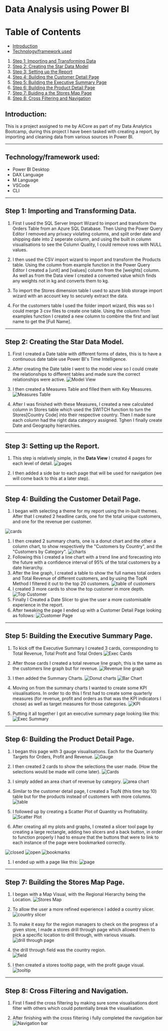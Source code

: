 # Data Analysis using Power BI

# Table of Contents
- [Introduction](#introduction)
- [Technology/framework used](#technologyframework-used)
1. [Step 1: Importing and Transforming Data](#step-1-importing-and-transforming-data)
1. [Step 2: Creating the Star Data Model](#step-2-creating-the-star-data-model)
1. [Step 3: Setting up the Report](#step-3-setting-up-the-report)
1. [Step 4: Building the Customer Detail Page](#step-4-building-the-customer-detail-page)
1. [Step 5: Building the Executive Summary Page](#step-5-building-the-executive-summary-page)
1. [Step 6: Building the Product Detail Page](#step-6-building-the-product-detail-page)
1. [Step 7: Buiding a the Stores Map Page](#step-7-building-the-stores-map-page)
1. [Step 8: Cross Filtering and Navigation](#step-8-cross-filtering-and-navigation)


## Introduction:
 This is a project assigned to me by AiCore as part of my Data Analytics Bootcamp, during this project I have been tasked with creating a report, by importing and cleaning data from various sources in Power BI.

---

## Technology/framework used:
- Power BI Desktop
- DAX Language
- M Language
- VSCode
- CLI

---

## Step 1: Importing and Transforming Data.

1. First I used the SQL Server Import Wizard to import and transform the Orders Table from an Azure SQL Database. Then Using the Power Query Editor I removed any privacy violating columns, and split order date and shipping date into 2 seperate column, and using the built in column visualisations to see the Column Quality, I could remove rows with NULL values.

1. I then used the CSV import wizard to import and transform the Products table. Using the column from example function in the Power Query Editor I created a [unit] and [values] column from the [weights] column. As well as from the Data view I created a converted value which finds any weights not in kg and converts them to kg.

1. To import the Stores dimension table I used to azure blob storage import wizard with an account key to securely extract the data.

1. For the customers table I used the folder import wizard, this was so I could merge 3 csv files to create one table. Using the column from examples function I created a new column to combine the first and last name to get the [Full Name].

---

## Step 2: Creating the Star Data Model.

1. First I created a Date table with different forms of dates, this is to have a continuous date table use Power BI's Time Intelligence.

1. After creating the Date table I went to the model view so I could create the relationships to different tables and made sure the correct relationships were active.
![Model View](https://i.imgur.com/z39WCnp.png)
1. I then created a Measures Table and filled them with Key Measures.   
![Measures Table](https://i.imgur.com/ISJMZnG.png)
1. After I was finished with these Measures, I created a new calculated column in Stores table which used the SWITCH function to turn the Stores[Country Code] into their respective country. Then I made sure each column had the right data category assigned. Tghen I finally create Date and Geography hierarchies.

---

## Step 3: Setting up the Report.

1. This step is relatively simple, in the **Data View** I created 4 pages for each level of detail.
![pages](https://i.imgur.com/LjIyMkC.png)

1. I then added a side bar to each page that will be used for navigation (we will come back to this at a later step).

---

## Step 4: Building the Customer Detail Page.

1. I began with selecting a theme for my report using the in-built themes. After that I created 2 headline cards, one for the total unique customers, and one for the revenue per customer.

![cards](https://i.imgur.com/xVUKhZL.png)
1. I then created 2 summary charts, one is a donut chart and the other a column chart, to show respectively the "Customers by Country", and the "Customers by Category".
![charts](https://i.imgur.com/PcWVzFH.png)
1. Following this I created a line chart with a trend line and forecasting into the future with a confidence interval of 95% of the total customers by a date hierarchy.
1. After the line graph, I created a table to show the full names total orders and Total Revenue of different customers, and by using the TopN Method I filtered it out to the top 20 customers.
![table of customers](https://i.imgur.com/Sn3k4Vc.png)
1. I created 3 more cards to show the top customer in more depth.
![Top Customer](https://i.imgur.com/H8F7XAF.png)
1. Finally I Created a Date Slicer to give the user a more customisable experience in the report.
1. After tweaking the page I ended up with a Customer Detail Page looking as follows:
![Customer Page](https://i.imgur.com/tVpQnrm.png)
---
## Step 5: Building the Executive Summary Page.

1. To kick off the Executive Summary I created 3 cards, corresponding to Total Revenue, Total Profit and Total Orders
![Exec Cards](https://i.imgur.com/khYNPiE.png)

1. After those cards I created a total revenue line graph, this is the same as the customers line graph but for revenue.
![Revenue line graph](https://i.imgur.com/1s03Kdf.png)
1. I then added the Summary Charts.
![Donut charts](https://i.imgur.com/dn7lq9h.png)
![Bar Chart](https://i.imgur.com/AxOjOiu.png)
1. Moving on from the summary charts I wanted to create some KPI visualisations. In order to do this I first had to create some quarterly measures (for revenue, profit and orders as that was the KPI indicators I chose) as well as target measures for those categories.
![KPI](https://i.imgur.com/G9qeDlz.png)
1. Putting it all together I got an executive summary page looking like this:
![Exec Summary](https://i.imgur.com/MX1SFTg.png)
---
## Step 6: Building the Product Detail Page.

1. I began this page with 3 gauge visualisations. Each for the Quarterly Targets for Orders, Profit and Revenue.
![Gauge](https://i.imgur.com/rEFeit6.png)

1. I then created 2 cards to show the selections the user made. (How the selections would be made will come later).
![Cards](https://i.imgur.com/x4x71lq.png)
1. I simply added an area chart of revenue by category.
![area chart](https://i.imgur.com/eecWR0a.png)
1. Similar to the customer detail page, I created a TopN (this time top 10) table but for the products instead of customers with more columns.
![table](https://i.imgur.com/zF6qYCg.png)
1. I followed up by creating a Scatter Plot of Quantity vs Profitability.
![Scatter Plot](https://i.imgur.com/hB4IgXp.png)
1. After creating all my plots and graphs, I created a slicer tool page by creating a large rectangle, adding two slicers  and a back button, in order to function properly I had to ensure that the buttons that were to link to each instance of the page were bookmarked correctly.

![closed](https://i.imgur.com/4OROws8.png) ![open](https://i.imgur.com/u0co5Z8.png) ![bookmarks](https://i.imgur.com/b0Ndvju.png)

1. I ended up with a page like this:
![page](https://i.imgur.com/jqUp9DF.png)

---
## Step 7: Building the Stores Map Page.

1. I began with a Map Visual, with the Regional Hierarchy being the Location.
![Stores Map](https://i.imgur.com/lx90pKL.png)

1. To allow the user a more refined experience I added a country slicer.
![country slicer](https://i.imgur.com/sfeYB8Y.png)
1. To make it easy for the region managers to check on the progress of a given store, I made a stores drill through page which allowed them to pick a specific location to drill through, with various visuals.
![drill through page](https://i.imgur.com/2xOu3Jy.png)
1. the drill through field was the country region.     
![field](https://i.imgur.com/F4iLG4b.png)
1. I then created a stores tooltip page, with the profit gauge visual.
![tooltip](https://i.imgur.com/g1ZDENk.png)

---
## Step 8: Cross Filtering and Navigation.

1. First I fixed the cross filtering by making sure some visualisations dont filter with others which could potentially break the visualisation.

1. After finishing with the cross filtering i fully completed the navigation bar
![Navigation bar](https://i.imgur.com/ybRwTWM.png)